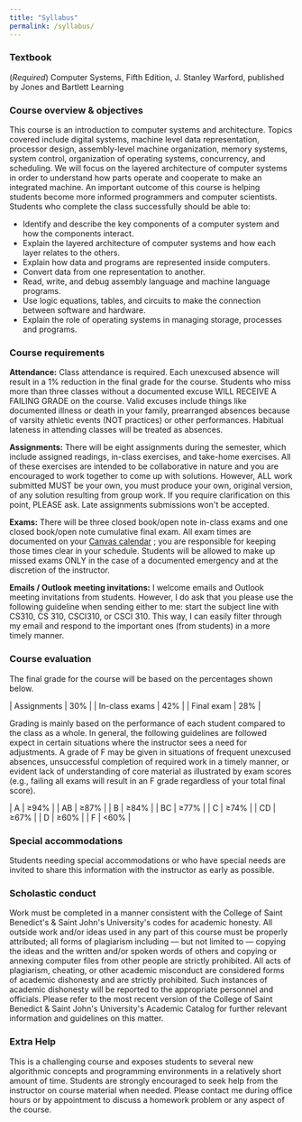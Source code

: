 ```yaml
---
title: "Syllabus"
permalink: /syllabus/
---
```


### Textbook
(*Required*) Computer Systems, Fifth Edition, J. Stanley Warford, published by
Jones and Bartlett Learning

### Course overview & objectives
This course is an introduction to computer systems and architecture. Topics
covered include digital systems, machine level data representation, processor
design, assembly-level machine organization, memory systems, system control,
organization of operating systems, concurrency, and scheduling. We will focus on
the layered architecture of computer systems in order to understand how parts
operate and cooperate to make an integrated machine. An important outcome of
this course is helping students become more informed programmers and computer
scientists. Students who complete the class successfully should be able to:
* Identify and describe the key components of a computer system and how the
  components interact. 
* Explain the layered architecture of computer systems and how each layer
  relates to the others. 
* Explain how data and programs are represented inside computers. 
* Convert data from one representation to another. 
* Read, write, and debug assembly language and machine language programs. 
* Use logic equations, tables, and circuits to make the connection between
  software and hardware. 
* Explain the role of operating systems in managing storage, processes and
  programs.

### Course requirements
**Attendance:** Class attendance is required. Each unexcused absence will result
in a 1% reduction in the final grade for the course. Students who miss more than
three classes without a documented excuse WILL RECEIVE A FAILING GRADE on the
course. Valid excuses include things like documented illness or death in your
family, prearranged absences because of varsity athletic events (NOT practices)
or other performances. Habitual lateness in attending classes will be treated as
absences. 

**Assignments:** There will be eight assignments during the semester, which
include assigned readings, in-class exercises, and take-home exercises. All of
these exercises are intended to be collaborative in nature and you are
encouraged to work together to come up with solutions. However, ALL work
submitted MUST be your own, you must produce your own, original version, of any
solution resulting from group work. If you require clarification on this point,
PLEASE ask. Late assignments submissions won't be accepted.

**Exams:** There will be three closed book/open note in-class exams and one
closed book/open note cumulative final exam. All exam times are documented on
your [Canvas calendar](https://csbsju.instructure.com/calendar) <span class="fa
fa-external-link" aria-hidden=true></span>; you are responsible for keeping
those times clear in your schedule. Students will be allowed to make up missed
exams ONLY in the case of a documented emergency and at the discretion of the
instructor.

**Emails / Outlook meeting invitations:** I welcome emails and Outlook meeting
invitations from students. However, I do ask that you please use the following
guideline when sending either to me: start the subject line with CS310, CS 310,
CSCI310, or CSCI 310. This way, I can easily filter through my email and respond
to the important ones (from students) in a more timely manner.

### Course evaluation
The final grade for the course will be based on the percentages shown below.

| Assignments    | 30% |
| In-class exams | 42% |
| Final exam     | 28% |

Grading is mainly based on the performance of each student compared to the class
as a whole. In general, the following guidelines are followed expect in certain
situations where the instructor sees a need for adjustments. A grade of F may be
given in situations of frequent unexcused absences, unsuccessful completion of
required work in a timely manner, or evident lack of understanding of core
material as illustrated by exam scores (e.g., failing all exams will result in
an F grade regardless of your total final score).

| A  | &ge;94% |
| AB | &ge;87% |
| B  | &ge;84% |
| BC | &ge;77% |
| C  | &ge;74% |
| CD | &ge;67% |
| D  | &ge;60% |
| F  | &lt;60% |

### Special accommodations
Students needing special accommodations or who have special needs are invited to
share this information with the instructor as early as possible.

### Scholastic conduct
Work must be completed in a manner consistent with the College of Saint
Benedict's & Saint John's University's codes for academic honesty. All outside
work and/or ideas used in any part of this course must be properly attributed;
all forms of plagiarism including — but not limited to — copying the ideas and
the written and/or spoken words of others and copying or annexing computer files
from other people are strictly prohibited. All acts of plagiarism, cheating, or
other academic misconduct are considered forms of academic dishonesty and are
strictly prohibited. Such instances of academic dishonesty will be reported to
the appropriate personnel and officials. Please refer to the most recent version
of the College of Saint Benedict & Saint John's University's Academic Catalog
for further relevant information and guidelines on this matter.

### Extra Help
This is a challenging course and exposes students to several new algorithmic
concepts and programming environments in a relatively short amount of time.
Students are strongly encouraged to seek help from the instructor on course
material when needed. Please contact me during office hours or by appointment to
discuss a homework problem or any aspect of the course.
